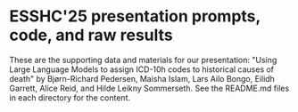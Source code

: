 # ESSHC'25 presentation prompts, code, and raw results

These are the supporting data and materials for our presentation: "Using Large Language Models to assign ICD-10h codes to historical causes of death" by Bjørn-Richard Pedersen, Maisha Islam, Lars Ailo Bongo, Eilidh Garrett, Alice Reid, and Hilde Leikny Sommerseth. See the README.md files in each directory for the content.
